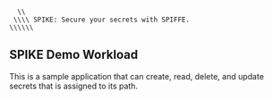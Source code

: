 ```text
  \\ 
 \\\\ SPIKE: Secure your secrets with SPIFFE.
\\\\\\
```

## SPIKE Demo Workload

This is a sample application that can create, read, delete, and update
secrets that is assigned to its path.
